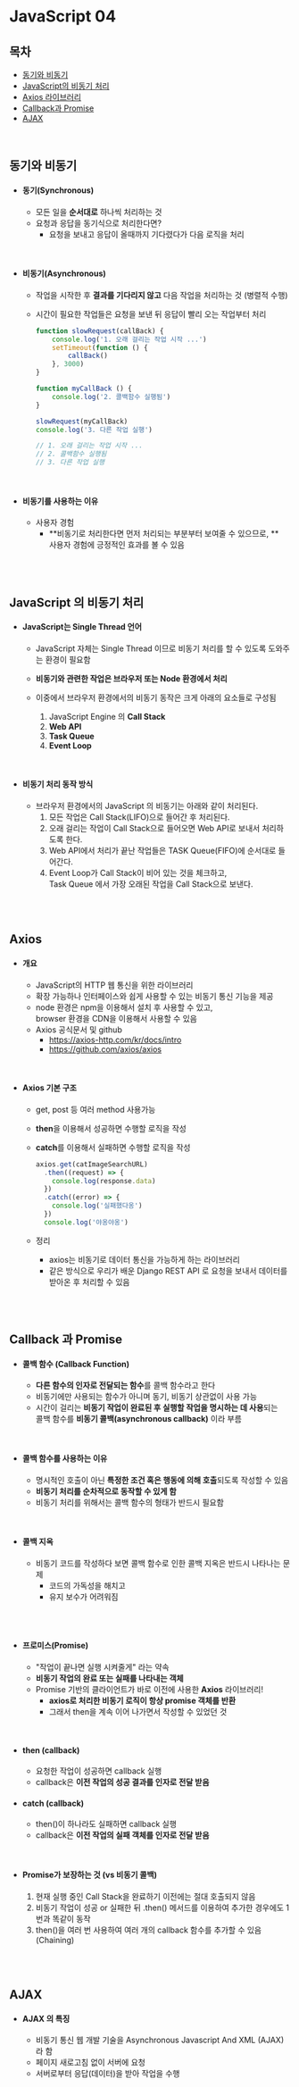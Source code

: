 # JavaScript 04 

## 목차

- [동기와 비동기](#동기와-비동기)
- [JavaScript의 비동기 처리](#JavaScript-의-비동기-처리)
- [Axios 라이브러리](#Axios)
- [Callback과 Promise](#Callback-과-Promise)
- [AJAX](#AJAX)

<br>

## 동기와 비동기

- #### 동기(Synchronous)

  - 모든 일을 **순서대로** 하나씩 처리하는 것
  - 요청과 응답을 동기식으로 처리한다면?
    - 요청을 보내고 응답이 올때까지 기다렸다가 다음 로직을 처리

<br>

- #### 비동기(Asynchronous)

  - 작업을 시작한 후 **결과를 기다리지 않고** 다음 작업을 처리하는 것 (병렬적 수행)

  - 시간이 필요한 작업들은 요청을 보낸 뒤 응답이 빨리 오는 작업부터 처리

    ```Javascript
    function slowRequest(callBack) {
        console.log('1. 오래 걸리는 작업 시작 ...')
        setTimeout(function () {
            callBack()
        }, 3000)
    }
    
    function myCallBack () {
        console.log('2. 콜백함수 실행됨')
    }
    
    slowRequest(myCallBack)
    console.log('3. 다른 작업 실행')
    
    // 1. 오래 걸리는 작업 시작 ...
    // 2. 콜백함수 실행됨
    // 3. 다른 작업 실행
    ```

<br>

- #### 비동기를 사용하는 이유

  - 사용자 경험
    - **비동기로 처리한다면 먼저 처리되는 부분부터 보여줄 수 있으므로, **  <br>
      사용자 경험에 긍정적인 효과를 볼 수 있음

<br>

<br>

## JavaScript 의 비동기 처리

- #### JavaScript는 Single Thread 언어

  - JavaScript 자체는 Single Thread 이므로 비동기 처리를 할 수 있도록 도와주는 환경이 필요함

  - **비동기와 관련한 작업은 브라우저 또는 Node 환경에서 처리**

  - 이중에서 브라우저 환경에서의 비동기 동작은 크게 아래의 요소들로 구성됨
    1. JavaScript Engine 의 **Call Stack**
    2. **Web API**
    3. **Task Queue**
    4. **Event Loop**

<br>

- #### 비동기 처리 동작 방식

  - 브라우저 환경에서의 JavaScript 의 비동기는 아래와 같이 처리된다.
    1. 모든 작업은 Call Stack(LIFO)으로 들어간 후 처리된다.
    2. 오래 걸리는 작업이 Call Stack으로 들어오면 Web API로 보내서 처리하도록 한다.
    3. Web API에서 처리가 끝난 작업들은 TASK Queue(FIFO)에 순서대로 들어간다.
    4. Event Loop가 Call Stack이 비어 있는 것을 체크하고, <br>
       Task Queue 에서 가장 오래된 작업을 Call Stack으로 보낸다.

<br>

<br>

## Axios

- #### 개요

  - JavaScript의 HTTP 웹 통신을 위한 라이브러리
  - 확장 가능하나 인터페이스와 쉽게 사용할 수 있는 비동기 통신 기능을 제공
  - node 환경은 npm을 이용해서 설치 후 사용할 수 있고, <br>
    browser 환경을 CDN을 이용해서 사용할 수 있음
  - Axios 공식문서 및 github
    - https://axios-http.com/kr/docs/intro
    - https://github.com/axios/axios

<br>

- #### Axios 기본 구조

  - get, post 등 여러 method 사용가능

  - **then**을 이용해서 성공하면 수행할 로직을 작성

  - **catch**를 이용해서 실패하면 수행할 로직을 작성

    ```javascript
    axios.get(catImageSearchURL)
      .then((request) => {
        console.log(response.data)
      })
      .catch((error) => {
        console.log('실패했다옹')
      })
      console.log('야옹야옹')
    ```

  - 정리
    - axios는 비동기로 데이터 통신을 가능하게 하는 라이브러리
    - 같은 방식으로 우리가 배운 Django REST API 로 요청을 보내서 데이터를 받아온 후 처리할 수 있음

<br>

<br>

## Callback 과 Promise

- #### 콜백 함수 (Callback Function)

  - **다른 함수의 인자로 전달되는 함수**를 콜백 함수라고 한다
  - 비동기에만 사용되는 함수가 아니며 동기, 비동기 상관없이 사용 가능
  - 시간이 걸리는 **비동기 작업이 완료된 후 실행할 작업을 명시하는 데 사용**되는<br>
    콜백 함수를 **비동기 콜백(asynchronous callback)** 이라 부름

<br>

- #### 콜백 함수를 사용하는 이유

  - 명시적인 호출이 아닌 **특정한 조건 혹은 행동에 의해 호출**되도록 작성할 수 있음
  - **비동기 처리를 순차적으로 동작할 수 있게 함**
  - 비동기 처리를 위해서는 콜백 함수의 형태가 반드시 필요함

<br>

- #### 콜백 지옥

  - 비동기 코드를 작성하다 보면 콜백 함수로 인한 콜백 지옥은 반드시 나타나는 문제
    - 코드의 가독성을 해치고
    - 유지 보수가 어려워짐

<br>

<br>

- #### 프로미스(Promise)

  - "작업이 끝나면 실행 시켜줄게" 라는 약속
  - **비동기 작업의 완료 또는 실패를 나타내는 객체**
  - Promise 기반의 클라이언트가 바로 이전에 사용한 **Axios** 라이브러리!
    - **axios로 처리한 비동기 로직이 항상 promise 객체를 반환**
    - 그래서 then을 계속 이어 나가면서 작성할 수 있었던 것

<br>

- #### then (callback)

  - 요청한 작업이 성공하면 callback 실행
  - callback은 **이전 작업의 성공 결과를 인자로 전달 받음**

- #### catch (callback)

  - then()이 하나라도 실패하면 callback 실행
  - callback은 **이전 작업의 실패 객체를 인자로 전달 받음**

<br>

- #### Promise가 보장하는 것 (vs 비동기 콜백)

  1. 현재 실행 중인 Call Stack을 완료하기 이전에는 절대 호출되지 않음
  2. 비동기 작업이 성공 or 실패한 뒤 .then() 메서드를 이용하여 추가한 경우에도 1번과 똑같이 동작
  3. then()을 여러 번 사용하여 여러 개의 callback 함수를 추가할 수 있음 (Chaining)

<br>

<br>

## AJAX

- #### AJAX 의 특징

  - 비동기 통신 웹 개발 기술을 Asynchronous Javascript And XML (AJAX)라 함
  - 페이지 새로고침 없이 서버에 요청
  - 서버로부터 응답(데이터)을 받아 작업을 수행

<br>

